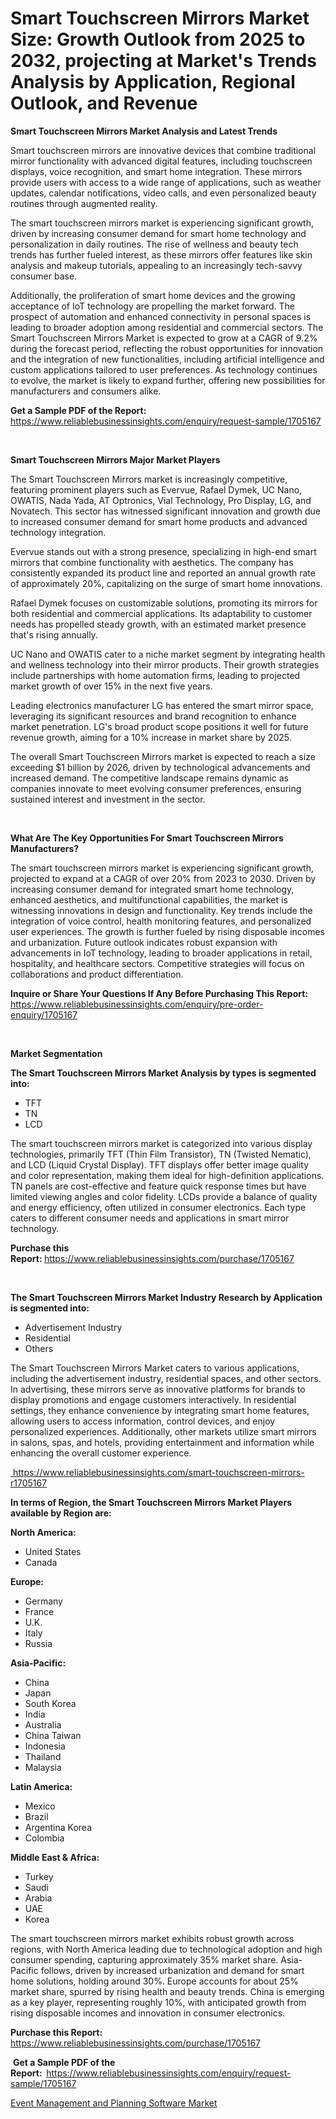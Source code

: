 <p><h1>Smart Touchscreen Mirrors Market Size: Growth Outlook from 2025 to 2032, projecting at Market's Trends Analysis by Application, Regional Outlook, and Revenue</h1></p><p><strong>Smart Touchscreen Mirrors Market Analysis and Latest Trends</strong></p>
<p><p>Smart touchscreen mirrors are innovative devices that combine traditional mirror functionality with advanced digital features, including touchscreen displays, voice recognition, and smart home integration. These mirrors provide users with access to a wide range of applications, such as weather updates, calendar notifications, video calls, and even personalized beauty routines through augmented reality.</p><p>The smart touchscreen mirrors market is experiencing significant growth, driven by increasing consumer demand for smart home technology and personalization in daily routines. The rise of wellness and beauty tech trends has further fueled interest, as these mirrors offer features like skin analysis and makeup tutorials, appealing to an increasingly tech-savvy consumer base.</p><p>Additionally, the proliferation of smart home devices and the growing acceptance of IoT technology are propelling the market forward. The prospect of automation and enhanced connectivity in personal spaces is leading to broader adoption among residential and commercial sectors. The Smart Touchscreen Mirrors Market is expected to grow at a CAGR of 9.2% during the forecast period, reflecting the robust opportunities for innovation and the integration of new functionalities, including artificial intelligence and custom applications tailored to user preferences. As technology continues to evolve, the market is likely to expand further, offering new possibilities for manufacturers and consumers alike.</p></p>
<p><strong>Get a Sample PDF of the Report:&nbsp;</strong> <a href="https://www.reliablebusinessinsights.com/enquiry/request-sample/1705167?utm_campaign=3030&utm_medium=2&utm_source=Github&utm_content=ia&utm_term=27032025&utm_id=smart-touchscreen-mirrors">https://www.reliablebusinessinsights.com/enquiry/request-sample/1705167</a></p>
<p>&nbsp;</p>
<p><strong>Smart Touchscreen Mirrors Major Market Players</strong></p>
<p><p>The Smart Touchscreen Mirrors market is increasingly competitive, featuring prominent players such as Evervue, Rafael Dymek, UC Nano, OWATIS, Nada Yada, AT Optronics, Vial Technology, Pro Display, LG, and Novatech. This sector has witnessed significant innovation and growth due to increased consumer demand for smart home products and advanced technology integration.</p><p>Evervue stands out with a strong presence, specializing in high-end smart mirrors that combine functionality with aesthetics. The company has consistently expanded its product line and reported an annual growth rate of approximately 20%, capitalizing on the surge of smart home innovations.</p><p>Rafael Dymek focuses on customizable solutions, promoting its mirrors for both residential and commercial applications. Its adaptability to customer needs has propelled steady growth, with an estimated market presence that's rising annually.</p><p>UC Nano and OWATIS cater to a niche market segment by integrating health and wellness technology into their mirror products. Their growth strategies include partnerships with home automation firms, leading to projected market growth of over 15% in the next five years.</p><p>Leading electronics manufacturer LG has entered the smart mirror space, leveraging its significant resources and brand recognition to enhance market penetration. LG's broad product scope positions it well for future revenue growth, aiming for a 10% increase in market share by 2025.</p><p>The overall Smart Touchscreen Mirrors market is expected to reach a size exceeding $1 billion by 2026, driven by technological advancements and increased demand. The competitive landscape remains dynamic as companies innovate to meet evolving consumer preferences, ensuring sustained interest and investment in the sector.</p></p>
<p>&nbsp;</p>
<p><strong>What Are The Key Opportunities For Smart Touchscreen Mirrors Manufacturers?</strong></p>
<p><p>The smart touchscreen mirrors market is experiencing significant growth, projected to expand at a CAGR of over 20% from 2023 to 2030. Driven by increasing consumer demand for integrated smart home technology, enhanced aesthetics, and multifunctional capabilities, the market is witnessing innovations in design and functionality. Key trends include the integration of voice control, health monitoring features, and personalized user experiences. The growth is further fueled by rising disposable incomes and urbanization. Future outlook indicates robust expansion with advancements in IoT technology, leading to broader applications in retail, hospitality, and healthcare sectors. Competitive strategies will focus on collaborations and product differentiation.</p></p>
<p><strong>Inquire or Share Your Questions If Any Before Purchasing This Report:</strong> <a href="https://www.reliablebusinessinsights.com/enquiry/pre-order-enquiry/1705167?utm_campaign=3030&utm_medium=2&utm_source=Github&utm_content=ia&utm_term=27032025&utm_id=smart-touchscreen-mirrors">https://www.reliablebusinessinsights.com/enquiry/pre-order-enquiry/1705167</a></p>
<p>&nbsp;</p>
<p><strong>Market Segmentation</strong></p>
<p><strong>The Smart Touchscreen Mirrors Market Analysis by types is segmented into:</strong></p>
<p><ul><li>TFT</li><li>TN</li><li>LCD</li></ul></p>
<p><p>The smart touchscreen mirrors market is categorized into various display technologies, primarily TFT (Thin Film Transistor), TN (Twisted Nematic), and LCD (Liquid Crystal Display). TFT displays offer better image quality and color representation, making them ideal for high-definition applications. TN panels are cost-effective and feature quick response times but have limited viewing angles and color fidelity. LCDs provide a balance of quality and energy efficiency, often utilized in consumer electronics. Each type caters to different consumer needs and applications in smart mirror technology.</p></p>
<p><strong>Purchase this Report:&nbsp;</strong><a href="https://www.reliablebusinessinsights.com/purchase/1705167?utm_campaign=3030&utm_medium=2&utm_source=Github&utm_content=ia&utm_term=27032025&utm_id=smart-touchscreen-mirrors">https://www.reliablebusinessinsights.com/purchase/1705167</a></p>
<p>&nbsp;</p>
<p><strong>The Smart Touchscreen Mirrors Market Industry Research by Application is segmented into:</strong></p>
<p><ul><li>Advertisement Industry</li><li>Residential</li><li>Others</li></ul></p>
<p><p>The Smart Touchscreen Mirrors Market caters to various applications, including the advertisement industry, residential spaces, and other sectors. In advertising, these mirrors serve as innovative platforms for brands to display promotions and engage customers interactively. In residential settings, they enhance convenience by integrating smart home features, allowing users to access information, control devices, and enjoy personalized experiences. Additionally, other markets utilize smart mirrors in salons, spas, and hotels, providing entertainment and information while enhancing the overall customer experience.</p></p>
<p><a href="https://www.reliablebusinessinsights.com/smart-touchscreen-mirrors-r1705167?utm_campaign=3030&utm_medium=2&utm_source=Github&utm_content=ia&utm_term=27032025&utm_id=smart-touchscreen-mirrors">&nbsp;https://www.reliablebusinessinsights.com/smart-touchscreen-mirrors-r1705167</a></p>
<p><strong>In terms of Region, the Smart Touchscreen Mirrors Market Players available by Region are:</strong></p>
<p>
    <p> <strong> North America: </strong>
        <ul>
            <li>United States</li>
            <li>Canada</li>
        </ul>
        </p> 
    <p> <strong> Europe: </strong>
        <ul>
            <li>Germany</li>
            <li>France</li>
            <li>U.K.</li>
            <li>Italy</li>
            <li>Russia</li>
        </ul>
        </p> 
    <p> <strong> Asia-Pacific: </strong>
        <ul>
            <li>China</li>
            <li>Japan</li>
            <li>South Korea</li>
            <li>India</li>
            <li>Australia</li>
            <li>China Taiwan</li>
            <li>Indonesia</li>
            <li>Thailand</li>
            <li>Malaysia</li>
        </ul>
        </p> 
    <p> <strong> Latin America: </strong>
        <ul>
            <li>Mexico</li>
            <li>Brazil</li>
            <li>Argentina Korea</li>
            <li>Colombia</li>
        </ul>
        </p> 
    <p> <strong> Middle East & Africa: </strong>
        <ul>
            <li>Turkey</li>
            <li>Saudi</li>
            <li>Arabia</li>
            <li>UAE</li>
            <li>Korea</li>
        </ul>
    </p>
    </p>
<p><p>The smart touchscreen mirrors market exhibits robust growth across regions, with North America leading due to technological adoption and high consumer spending, capturing approximately 35% market share. Asia-Pacific follows, driven by increased urbanization and demand for smart home solutions, holding around 30%. Europe accounts for about 25% market share, spurred by rising health and beauty trends. China is emerging as a key player, representing roughly 10%, with anticipated growth from rising disposable incomes and innovation in consumer electronics.</p></p>
<p><strong>Purchase this Report: </strong><a href="https://www.reliablebusinessinsights.com/purchase/1705167?utm_campaign=3030&utm_medium=2&utm_source=Github&utm_content=ia&utm_term=27032025&utm_id=smart-touchscreen-mirrors">https://www.reliablebusinessinsights.com/purchase/1705167</a></p>
<p>&nbsp;<strong>Get a Sample PDF of the Report:&nbsp;&nbsp;</strong><a href="https://www.reliablebusinessinsights.com/enquiry/request-sample/1705167?utm_campaign=3030&utm_medium=2&utm_source=Github&utm_content=ia&utm_term=27032025&utm_id=smart-touchscreen-mirrors">https://www.reliablebusinessinsights.com/enquiry/request-sample/1705167</a></p>
<p><strong></strong></p>
<p><p><a href="https://github.com/marrahcerpas05/Market-Research-Report-List-1/blob/main/event-management-and-planning-software-market.md?utm_campaign=3030&utm_medium=2&utm_source=Github&utm_content=ia&utm_term=27032025&utm_id=smart-touchscreen-mirrors">Event Management and Planning Software Market</a></p></p>